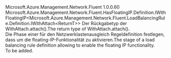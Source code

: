 <Type Name="IWithFloatingIP&lt;ReturnT&gt;" FullName="Microsoft.Azure.Management.Network.Fluent.LoadBalancingRule.Definition.IWithFloatingIP&lt;ReturnT&gt;">
  <TypeSignature Language="C#" Value="public interface IWithFloatingIP&lt;ReturnT&gt; : Microsoft.Azure.Management.Network.Fluent.HasFloatingIP.Definition.IWithFloatingIP&lt;Microsoft.Azure.Management.Network.Fluent.LoadBalancingRule.Definition.IWithAttach&lt;ReturnT&gt;&gt;" />
  <TypeSignature Language="ILAsm" Value=".class public interface auto ansi abstract IWithFloatingIP`1&lt;ReturnT&gt; implements class Microsoft.Azure.Management.Network.Fluent.HasFloatingIP.Definition.IWithFloatingIP`1&lt;class Microsoft.Azure.Management.Network.Fluent.LoadBalancingRule.Definition.IWithAttach`1&lt;!ReturnT&gt;&gt;" />
  <TypeSignature Language="DocId" Value="T:Microsoft.Azure.Management.Network.Fluent.LoadBalancingRule.Definition.IWithFloatingIP`1" />
  <TypeSignature Language="VB.NET" Value="Public Interface IWithFloatingIP(Of ReturnT)&#xA;Implements IWithFloatingIP(Of IWithAttach(Of ReturnT))" />
  <TypeSignature Language="F#" Value="type IWithFloatingIP&lt;'ReturnT&gt; = interface&#xA;    interface IWithFloatingIP&lt;IWithAttach&lt;'ReturnT&gt;&gt;" />
  <AssemblyInfo>
    <AssemblyName>Microsoft.Azure.Management.Network.Fluent</AssemblyName>
    <AssemblyVersion>1.0.0.60</AssemblyVersion>
  </AssemblyInfo>
  <TypeParameters>
    <TypeParameter Name="ParentT" />
  </TypeParameters>
  <Interfaces>
    <Interface>
      <InterfaceName>Microsoft.Azure.Management.Network.Fluent.HasFloatingIP.Definition.IWithFloatingIP&lt;Microsoft.Azure.Management.Network.Fluent.LoadBalancingRule.Definition.IWithAttach&lt;ReturnT&gt;&gt;</InterfaceName>
    </Interface>
  </Interfaces>
  <Docs>
    <typeparam name="ReturnT"><span data-ttu-id="42847-101">Der Rückgabetyp der WithAttach.attach().</span><span class="sxs-lookup"><span data-stu-id="42847-101">The return type of  WithAttach.attach().</span></span></typeparam>
    <summary>
            <span data-ttu-id="42847-102">Die Phase einer für den Netzwerklastenausgleich Regeldefinition festlegen, dass um die floating-IP-Funktionalität zu aktivieren.</span><span class="sxs-lookup"><span data-stu-id="42847-102">The stage of a load balancing rule definition allowing to enable the floating IP functionality.</span></span>
            </summary>
    <remarks>To be added.</remarks>
  </Docs>
  <Members />
</Type>